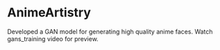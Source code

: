 # AnimeArtistry
Developed a GAN model for generating high quality anime faces. Watch gans_training video for preview.

